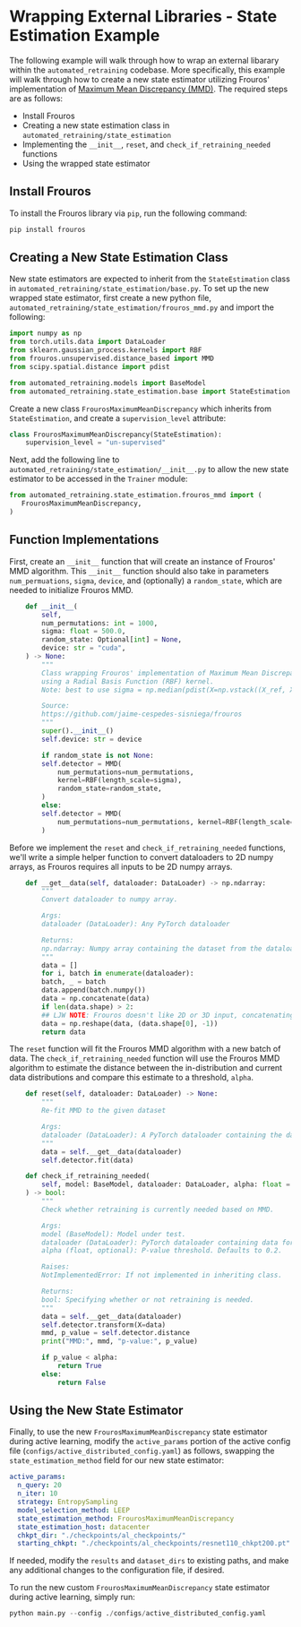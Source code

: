 # Wrapping External Libraries - State Estimation Example

The following example will walk through how to wrap an external libarary within the `automated_retraining` codebase.
More specifically, this example will walk through how to create a new state estimator utilizing Frouros' implementation of [Maximum Mean Discrepancy (MMD)](https://github.com/jaime-cespedes-sisniega/frouros).
The required steps are as follows:

- Install Frouros
- Creating a new state estimation class in `automated_retraining/state_estimation`
- Implementing the `__init__`, `reset`, and `check_if_retraining_needed` functions
- Using the wrapped state estimator

## Install Frouros

To install the Frouros library via `pip`, run the following command: 

```python
pip install frouros
```

## Creating a New State Estimation Class
New state estimators are expected to inherit from the `StateEstimation` class in `automated_retraining/state_estimation/base.py`.
To set up the new wrapped state estimator, first create a new python file,  `automated_retraining/state_estimation/frouros_mmd.py` and import the following:

```python 
import numpy as np
from torch.utils.data import DataLoader
from sklearn.gaussian_process.kernels import RBF
from frouros.unsupervised.distance_based import MMD
from scipy.spatial.distance import pdist

from automated_retraining.models import BaseModel
from automated_retraining.state_estimation.base import StateEstimation
```

Create a new class `FrourosMaximumMeanDiscrepancy` which inherits from `StateEstimation`, and create a `supervision_level` attribute:

```python
class FrourosMaximumMeanDiscrepancy(StateEstimation):
    supervision_level = "un-supervised"
```

Next, add the following line to `automated_retraining/state_estimation/__init__.py` to allow the new state estimator to be accessed in the `Trainer` module:
 ```python 
from automated_retraining.state_estimation.frouros_mmd import (
    FrourosMaximumMeanDiscrepancy,
)
```

## Function Implementations

First, create an `__init__` function that will create an instance of Frouros' MMD algorithm. This `__init__` function should also take in parameters `num_permuations`, `sigma`, `device`, and (optionally) a `random_state`, which are needed to initialize Frouros MMD.

```python
	def __init__(
		self,
		num_permutations: int = 1000,
		sigma: float = 500.0,
		random_state: Optional[int] = None,
		device: str = "cuda",
	) -> None:
		"""
		Class wrapping Frouros' implementation of Maximum Mean Discrepancy (MMD)
		using a Radial Basis Function (RBF) kernel.
		Note: best to use sigma = np.median(pdist(X=np.vstack((X_ref, X_test)), metric="euclidean")) / 2

		Source:
		https://github.com/jaime-cespedes-sisniega/frouros
		"""
		super().__init__()
		self.device: str = device

		if random_state is not None:
		self.detector = MMD(
			num_permutations=num_permutations,
			kernel=RBF(length_scale=sigma),
			random_state=random_state,
		)
		else:
		self.detector = MMD(
			num_permutations=num_permutations, kernel=RBF(length_scale=sigma)
		)
```

Before we implement the `reset` and `check_if_retraining_needed` functions, we'll write a simple helper function to convert dataloaders to 2D numpy arrays, as Frouros requires all inputs to be 2D numpy arrays.

```python
	def __get__data(self, dataloader: DataLoader) -> np.ndarray:
		"""
		Convert dataloader to numpy array.

		Args:
		dataloader (DataLoader): Any PyTorch dataloader

		Returns:
		np.ndarray: Numpy array containing the dataset from the dataloader
		"""
		data = []
		for i, batch in enumerate(dataloader):
		batch, _ = batch
		data.append(batch.numpy())
		data = np.concatenate(data)
		if len(data.shape) > 2:
		## LJW NOTE: Frouros doesn't like 2D or 3D input, concatenating/flattening
		data = np.reshape(data, (data.shape[0], -1))
		return data
```

The `reset` function will fit the Frouros MMD algorithm with a new batch of data. 
The `check_if_retraining_needed` function will use the Frouros MMD algorithm to estimate the distance between the in-distribution and current data distributions and compare this estimate to a threshold, `alpha`.

```python
	def reset(self, dataloader: DataLoader) -> None:
		"""
		Re-fit MMD to the given dataset

		Args:
		dataloader (DataLoader): A PyTorch dataloader containing the data to fit the MMD algorithm.
		"""
		data = self.__get__data(dataloader)
		self.detector.fit(data)

	def check_if_retraining_needed(
		self, model: BaseModel, dataloader: DataLoader, alpha: float = 0.4
	) -> bool:
		"""
		Check whether retraining is currently needed based on MMD.

		Args:
		model (BaseModel): Model under test.
		dataloader (DataLoader): PyTorch dataloader containing data for calibration error metric calculation.
		alpha (float, optional): P-value threshold. Defaults to 0.2.

		Raises:
		NotImplementedError: If not implemented in inheriting class.

		Returns:
		bool: Specifying whether or not retraining is needed.
		"""
		data = self.__get__data(dataloader)
		self.detector.transform(X=data)
		mmd, p_value = self.detector.distance
		print("MMD:", mmd, "p-value:", p_value)

		if p_value < alpha:
			return True
		else:
			return False
```

## Using the New State Estimator

Finally, to use the new `FrourosMaximumMeanDiscrepancy` state estimator during active learning, modify the `active_params` portion of the active config file (`configs/active_distributed_config.yaml`) as follows, swapping the `state_estimation_method` field for our new state estimator:

```yaml
active_params:
  n_query: 20
  n_iter: 10
  strategy: EntropySampling
  model_selection_method: LEEP
  state_estimation_method: FrourosMaximumMeanDiscrepancy
  state_estimation_host: datacenter
  chkpt_dir: "./checkpoints/al_checkpoints/"
  starting_chkpt: "./checkpoints/al_checkpoints/resnet110_chkpt200.pt"
```

If needed, modify the `results` and `dataset_dirs` to existing paths, and make any additional changes to the configuration file, if desired. 

To run the new custom `FrourosMaximumMeanDiscrepancy` state estimator during active learning, simply run:

```python 
python main.py --config ./configs/active_distributed_config.yaml
```